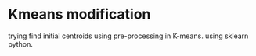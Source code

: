 # Kmeans modification
trying find initial centroids using pre-processing in K-means.
using sklearn python.
